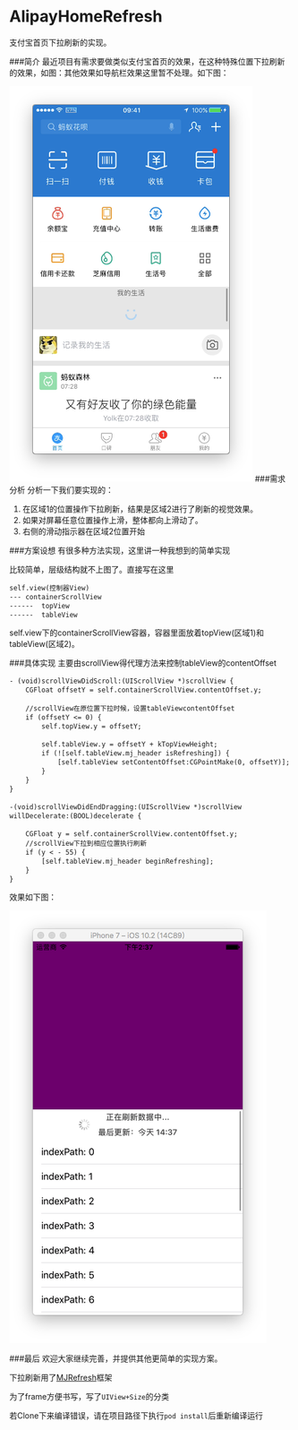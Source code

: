 # AlipayHomeRefresh
支付宝首页下拉刷新的实现。

###简介
最近项目有需求要做类似支付宝首页的效果，在这种特殊位置下拉刷新的效果，如图：其他效果如导航栏效果这里暂不处理。如下图：

![](Snip20170306_4.png)
###需求分析
分析一下我们要实现的：

1. 在区域1的位置操作下拉刷新，结果是区域2进行了刷新的视觉效果。
2. 如果对屏幕任意位置操作上滑，整体都向上滑动了。
3. 右侧的滑动指示器在区域2位置开始

###方案设想
有很多种方法实现，这里讲一种我想到的简单实现

比较简单，层级结构就不上图了。直接写在这里

```
self.view(控制器View)
---	containerScrollView
------	topView
------	tableView
```	
self.view下的containerScrollView容器，容器里面放着topView(区域1)和tableView(区域2)。

###具体实现
主要由scrollView得代理方法来控制tableView的contentOffset

```
- (void)scrollViewDidScroll:(UIScrollView *)scrollView {
    CGFloat offsetY = self.containerScrollView.contentOffset.y;
	
	//scrollView在原位置下拉时候，设置tableViewcontentOffset
    if (offsetY <= 0) {     
        self.topView.y = offsetY;
        
        self.tableView.y = offsetY + kTopViewHeight;
        if (![self.tableView.mj_header isRefreshing]) {
            [self.tableView setContentOffset:CGPointMake(0, offsetY)];
        }
    }
}

-(void)scrollViewDidEndDragging:(UIScrollView *)scrollView willDecelerate:(BOOL)decelerate {
    
    CGFloat y = self.containerScrollView.contentOffset.y;
    //scrollView下拉到相应位置执行刷新
    if (y < - 55) { 
        [self.tableView.mj_header beginRefreshing];
    }
}

```

效果如下图：

![](Snip20170306_5.png)

###最后
欢迎大家继续完善，并提供其他更简单的实现方案。

下拉刷新用了[MJRefresh](https://github.com/CoderMJLee/MJRefresh)框架

为了frame方便书写，写了`UIView+Size`的分类

若Clone下来编译错误，请在项目路径下执行`pod install`后重新编译运行